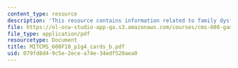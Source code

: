 ```yaml
---
content_type: resource
description: 'This resource contains information related to family dysfunction: cards.'
file: https://ol-ocw-studio-app-qa.s3.amazonaws.com/courses/cms-608-game-design-fall-2010/079fd8d49c5e2ecea74e34edf520aea0_MITCMS_608F10_p1g4_cards_b.pdf
file_type: application/pdf
resourcetype: Document
title: MITCMS_608F10_p1g4_cards_b.pdf
uid: 079fd8d4-9c5e-2ece-a74e-34edf520aea0
---
```

